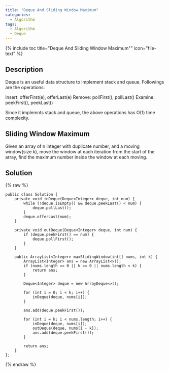 ```yaml
---
title: "Deque And Sliding Window Maximum"
categories:
  - Algorithm
tags:
  - Algorithm
  - Deque
---
```


{% include toc title="Deque And Sliding Window Maximum"" icon="file-text" %}

## Description

Deque is an useful data structure to implement stack and queue. Followings are the operations:

Insert: offerFirst(e), offerLast(e) 
Remove: pollFirst(), pollLast() 
Examine: peekFirst(), peekLast() 

Since it implemnts stack and queue, the above operations has O(1) time complexity.

## Sliding Window Maximum

Given an array of n integer with duplicate number, and a moving window(size k), move the window at each iteration from the start of the array, find the maximum number inside the window at each moving.

## Solution

{% raw %}
```liquid
public class Solution {
	private void inDeque(Deque<Integer> deque, int num) {
		while (!deque.isEmpty() && deque.peekLast() < num) {
			deque.pollLast();
		}
		deque.offerLast(num);
	}

	private void outDeque(Deque<Integer> deque, int num) {
		if (deque.peekFirst() == num) {
			deque.pollFirst();
		}
	}

	public ArrayList<Integer> maxSlidingWindow(int[] nums, int k) {
		ArrayList<Integer> ans = new ArrayList<>();
		if (nums.length == 0 || k == 0 || nums.length < k) {
			return ans;
		}

		Deque<Integer> deque = new ArrayDeque<>();

		for (int i = 0; i < k; i++) {
			inDeque(deque, nums[i]);
		}

		ans.add(deque.peekFirst());

		for (int i = k; i < nums.length; i++) {
			inDeque(deque, nums[i]);
			outDeque(deque, nums[i - k]);
			ans.add(deque.peekFirst());
		}

		return ans;
	}
};
```
{% endraw %}
